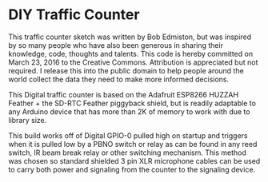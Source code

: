 # DIY Traffic Counter
This traffic counter sketch was written by Bob Edmiston, but was inspired by so many people who have also been generous in sharing their knowledge, code, thoughts and talents. This code is hereby committed on March 23, 2016 to the Creative Commons.  Attribution is appreciated but not required. I release this into the public domain to help people around the world collect the data they need to make more informed decisions.

This Digital traffic counter is based on the Adafruit ESP8266 HUZZAH Feather + the SD-RTC Feather piggyback shield, but is readily adaptable to any Arduino device that has more than 2K of memory to work with due to library size.

This build works off of Digital GPIO-0 pulled high on startup and triggers when it is pulled low by a PBNO switch or relay as can be found in any reed switch, IR beam break relay or other switching mechanism.   This method was chosen so standard shielded 3 pin XLR microphone cables can be used to carry both power and signaling from the counter to the signaling device.

